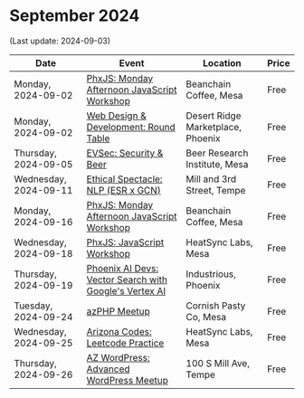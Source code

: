 # September 2024

(Last update: 2024-09-03)

| Date | Event | Location | Price |
| ---- | ----- | -------- | ----- |
| Monday, 2024-09-02 | [PhxJS: Monday Afternoon JavaScript Workshop](https://www.meetup.com/phoenix-javascript/events/fghmmtygcmbdb/) | Beanchain Coffee, Mesa | Free |
| Monday, 2024-09-02 | [Web Design & Development: Round Table](https://www.meetup.com/webdesignersdevelopers/events/wdnrjtygcmbdb/) | Desert Ridge Marketplace, Phoenix | Free |
| Thursday, 2024-09-05 | [EVSec: Security & Beer](https://www.meetup.com/evsecaz/events/300789251/) | Beer Research Institute, Mesa | Free |
| Wednesday, 2024-09-11 | [Ethical Spectacle: NLP (ESR x GCN)](https://www.meetup.com/ethical-spectacle-research/events/302396840/) | Mill and 3rd Street, Tempe | Free |
| Monday, 2024-09-16| [PhxJS: Monday Afternoon JavaScript Workshop](https://www.meetup.com/phoenix-javascript/events/fghmmtygcmbvb) | Beanchain Coffee, Mesa | Free |
| Wednesday, 2024-09-18 | [PhxJS: JavaScript Workshop](https://www.meetup.com/phoenix-javascript/events/nvncmtygcmbxb/) | HeatSync Labs, Mesa | Free |
| Thursday, 2024-09-19 |[Phoenix AI Devs: Vector Search with Google's Vertex AI](https://www.meetup.com/phx-ai-devs/events/301977724/) | Industrious, Phoenix | Free |
| Tuesday, 2024-09-24 | [azPHP Meetup](https://www.meetup.com/azphpug/events/vqdnltygcmbgc/) | Cornish Pasty Co, Mesa | Free |
| Wednesday, 2024-09-25 | [Arizona Codes: Leetcode Practice](https://www.meetup.com/arizona-codes/) | HeatSync Labs, Mesa | Free |
| Thursday, 2024-09-26 | [AZ WordPress: Advanced WordPress Meetup](https://www.meetup.com/arizona-wordpress-group/events/wcbfmtygcmbzb/) | 100 S Mill Ave, Tempe | Free |

